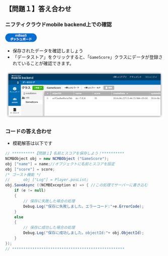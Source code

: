 ## 【問題１】答え合わせ

### ニフティクラウドmobile backend上での確認
![mBaaS](/readme-img/mBaaS.png)

* 保存されたデータを確認しましょう
 * 「データストア」をクリックすると、「`GameScore`」クラスにデータが登録されていることが確認できます。

![ans1-1](/readme-img/ans1-1.png)

### コードの答え合わせ

* 模範解答は以下です

```csharp
// **********【問題１】名前とスコアを保存しよう！**********
NCMBObject obj = new NCMBObject ("GameScore");
obj ["name"] = name;//オブジェクトに名前とスコアを設定
obj ["score"] = score;
/* ゴースト機能 */
//		obj ["Log"] = Player.posList;
obj.SaveAsync ((NCMBException e) => { //この処理でサーバーに書き込む
    if (e != null)
    {
        // 保存に失敗した場合の処理
        Debug.Log("保存に失敗しました。エラーコード:"+e.ErrorCode);
    }
    else
    {
        // 保存に成功した場合の処理
        Debug.Log("保存に成功しました。objectId:"+ obj.ObjectId);
    }
});
// **************************************************
```
